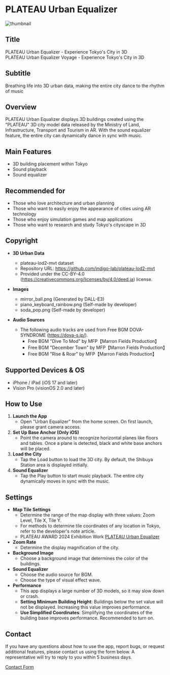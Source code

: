 # PLATEAU Urban Equalizer

![thumbnail](https://creativival.github.io/plateau-urban-equalizer/images/app_store_support_page_en.jpg)

## Title
PLATEAU Urban Equalizer - Experience Tokyo's City in 3D  
PLATEAU Urban Equalizer Voyage - Experience Tokyo's City in 3D

## Subtitle
Breathing life into 3D urban data, making the entire city dance to the rhythm of music

## Overview
PLATEAU Urban Equalizer displays 3D buildings created using the "PLATEAU" 3D city model data released by the Ministry of Land, Infrastructure, Transport and Tourism in AR. With the sound equalizer feature, the entire city can dynamically dance in sync with music.

## Main Features
- 3D building placement within Tokyo
- Sound playback
- Sound equalizer

## Recommended for
- Those who love architecture and urban planning
- Those who want to easily enjoy the appearance of cities using AR technology
- Those who enjoy simulation games and map applications
- Those who want to research and study Tokyo's cityscape in 3D

## Copyright
- **3D Urban Data**
  - plateau-lod2-mvt dataset
  - Repository URL: <https://github.com/indigo-lab/plateau-lod2-mvt>
  - Provided under the CC-BY-4.0 (<https://creativecommons.org/licenses/by/4.0/deed.ja>) license.

- **Images**
  - mirror_ball.png (Generated by DALL-E3)
  - piano_keyboard_rainbow.png (Self-made by developer)
  - soda_pop.png (Self-made by developer)

- **Audio Sources**
  - The following audio tracks are used from Free BGM DOVA-SYNDROME (<https://dova-s.jp/>).
    - Free BGM "Dive To Mod" by MFP【Marron Fields Production】
    - Free BGM "December Town" by MFP【Marron Fields Production】
    - Free BGM "Rise & Roar" by MFP【Marron Fields Production】

## Supported Devices & OS
- iPhone / iPad (iOS 17 and later)
- Vision Pro (visionOS 2.0 and later)

## How to Use
1. **Launch the App**
   - Open "Urban Equalizer" from the home screen. On first launch, please grant camera access.
2. **Set Up Base Anchor (Only iOS)**
   - Point the camera around to recognize horizontal planes like floors and tables. Once a plane is detected, black and white base anchors will be placed.
3. **Load the City**
   - Tap the Load button to load the 3D city. By default, the Shibuya Station area is displayed initially.
4. **Sound Equalizer**
   - Tap the Play button to start music playback. The entire city dynamically moves in sync with the music.

## Settings
- **Map Tile Settings**
  - Determine the range of the map display with three values: Zoom Level, Tile X, Tile Y.
  - For methods to determine tile coordinates of any location in Tokyo, refer to the developer's note article.
  - PLATEAU AWARD 2024 Exhibition Work [PLATEAU Urban Equalizer](https://note.com/creativival/n/nf040a73a152a#06bc4eac-a6d1-4401-a5de-3bbdbb69ab7b)
- **Zoom Rate**
  - Determine the display magnification of the city.
- **Background Image**
  - Choose a background image that determines the color of the buildings.
- **Sound Equalizer**
  - Choose the audio source for BGM.
  - Choose the type of visual effect wave.
- **Performance**
  - This app displays a large number of 3D models, so it may slow down or crash.
  - **Setting Minimum Building Height**: Buildings below the set value will not be displayed. Increasing this value improves performance.
  - **Use Simplified Coordinates**: Simplifying the coordinates of the building base improves performance. Recommended to turn on.

## Contact
If you have any questions about how to use the app, report bugs, or request additional features, please contact us using the form below. A representative will try to reply to you within 5 business days.

[Contact Form](https://docs.google.com/forms/d/e/1FAIpQLSfaUYRqJZigfFEeF86jrzS-PTj5V4wHFT9xCjU0Hnf423fXxw/viewform?usp=dialog)